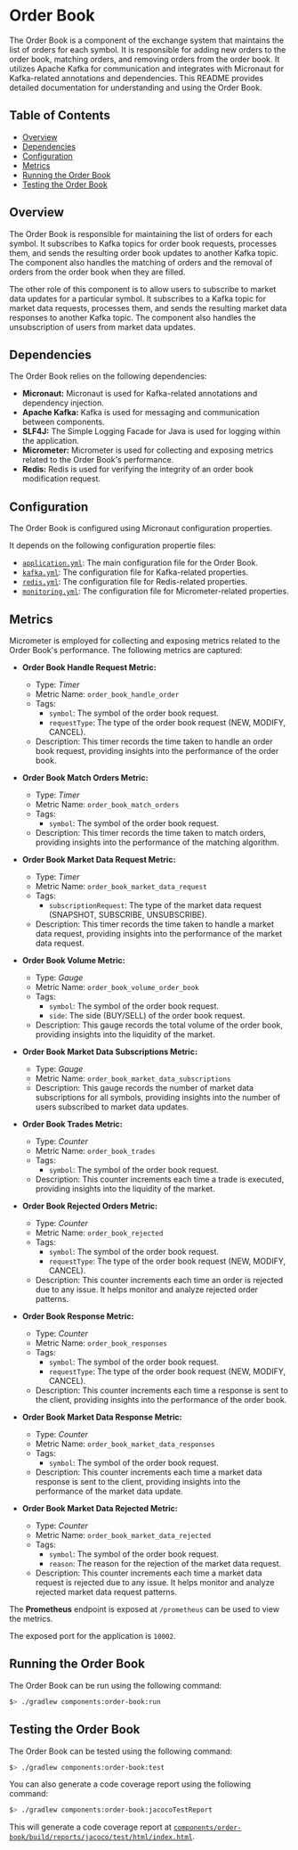 # Order Book

The Order Book is a component of the exchange system that maintains the list of orders for each symbol. It is responsible for adding new orders to the order book, matching orders, and removing orders from the order book. It utilizes Apache Kafka for communication and integrates with Micronaut for Kafka-related annotations and dependencies. This README provides detailed documentation for understanding and using the Order Book.

## Table of Contents

- [Overview](#overview)
- [Dependencies](#dependencies)
- [Configuration](#configuration)
- [Metrics](#metrics)
- [Running the Order Book](#running-the-order-book)
- [Testing the Order Book](#testing-the-order-book)

## Overview

The Order Book is responsible for maintaining the list of orders for each symbol. It subscribes to Kafka topics for order book requests, processes them, and sends the resulting order book updates to another Kafka topic. The component also handles the matching of orders and the removal of orders from the order book when they are filled.

The other role of this component is to allow users to subscribe to market data updates for a particular symbol. It subscribes to a Kafka topic for market data requests, processes them, and sends the resulting market data responses to another Kafka topic. The component also handles the unsubscription of users from market data updates.

## Dependencies

The Order Book relies on the following dependencies:

- **Micronaut:** Micronaut is used for Kafka-related annotations and dependency injection.
- **Apache Kafka:** Kafka is used for messaging and communication between components.
- **SLF4J:** The Simple Logging Facade for Java is used for logging within the application.
- **Micrometer:** Micrometer is used for collecting and exposing metrics related to the Order Book's performance.
- **Redis:** Redis is used for verifying the integrity of an order book modification request.

## Configuration

The Order Book is configured using Micronaut configuration properties.

It depends on the following configuration propertie files:
- [`application.yml`](src/main/resources/application.yml): The main configuration file for the Order Book.
- [`kafka.yml`](/config/common/kafka.yml): The configuration file for Kafka-related properties.
- [`redis.yml`](/config/common/redis.yml): The configuration file for Redis-related properties.
- [`monitoring.yml`](/config/common/monitoring.yml): The configuration file for Micrometer-related properties.

## Metrics

Micrometer is employed for collecting and exposing metrics related to the Order Book's performance. The following metrics are captured:

- **Order Book Handle Request Metric:**
  - Type: _Timer_
  - Metric Name: `order_book_handle_order`
  - Tags:
    - `symbol`: The symbol of the order book request.
    - `requestType`: The type of the order book request (NEW, MODIFY, CANCEL).
  - Description: This timer records the time taken to handle an order book request, providing insights into the performance of the order book.

- **Order Book Match Orders Metric:**
  - Type: _Timer_
  - Metric Name: `order_book_match_orders`
  - Tags:
    - `symbol`: The symbol of the order book request.
  - Description: This timer records the time taken to match orders, providing insights into the performance of the matching algorithm.

- **Order Book Market Data Request Metric:**
  - Type: _Timer_
  - Metric Name: `order_book_market_data_request`
  - Tags:
    - `subscriptionRequest`: The type of the market data request (SNAPSHOT, SUBSCRIBE, UNSUBSCRIBE).
  - Description: This timer records the time taken to handle a market data request, providing insights into the performance of the market data request.

- **Order Book Volume Metric:**
  - Type: _Gauge_
  - Metric Name: `order_book_volume_order_book`
  - Tags:
    - `symbol`: The symbol of the order book request.
    - `side`: The side (BUY/SELL) of the order book request.
  - Description: This gauge records the total volume of the order book, providing insights into the liquidity of the market.

- **Order Book Market Data Subscriptions Metric:**
  - Type: _Gauge_
  - Metric Name: `order_book_market_data_subscriptions`
  - Description: This gauge records the number of market data subscriptions for all symbols, providing insights into the number of users subscribed to market data updates.

- **Order Book Trades Metric:**
  - Type: _Counter_
  - Metric Name: `order_book_trades`
  - Tags:
    - `symbol`: The symbol of the order book request.
  - Description: This counter increments each time a trade is executed, providing insights into the liquidity of the market.

- **Order Book Rejected Orders Metric:**
  - Type: _Counter_
  - Metric Name: `order_book_rejected`
  - Tags:
    - `symbol`: The symbol of the order book request.
    - `requestType`: The type of the order book request (NEW, MODIFY, CANCEL).
  - Description: This counter increments each time an order is rejected due to any issue. It helps monitor and analyze rejected order patterns.

- **Order Book Response Metric:**
  - Type: _Counter_
  - Metric Name: `order_book_responses`
  - Tags:
    - `symbol`: The symbol of the order book request.
    - `requestType`: The type of the order book request (NEW, MODIFY, CANCEL).
  - Description: This counter increments each time a response is sent to the client, providing insights into the performance of the order book.

- **Order Book Market Data Response Metric:**
  - Type: _Counter_
  - Metric Name: `order_book_market_data_responses`
  - Tags:
    - `symbol`: The symbol of the order book request.
  - Description: This counter increments each time a market data response is sent to the client, providing insights into the performance of the market data update.

- **Order Book Market Data Rejected Metric:**
  - Type: _Counter_
  - Metric Name: `order_book_market_data_rejected`
  - Tags:
    - `symbol`: The symbol of the order book request.
    - `reason`: The reason for the rejection of the market data request.
  - Description: This counter increments each time a market data request is rejected due to any issue. It helps monitor and analyze rejected market data request patterns.


The **Prometheus** endpoint is exposed at `/prometheus` can be used to view the metrics.

The exposed port for the application is `10002`.

## Running the Order Book

The Order Book can be run using the following command:

```bash
$> ./gradlew components:order-book:run
```

## Testing the Order Book

The Order Book can be tested using the following command:

```bash
$> ./gradlew components:order-book:test
```

You can also generate a code coverage report using the following command:

```bash
$> ./gradlew components:order-book:jacocoTestReport
```

This will generate a code coverage report at [`components/order-book/build/reports/jacoco/test/html/index.html`](/components/order-book/build/reports/jacoco/test/html/index.html).

